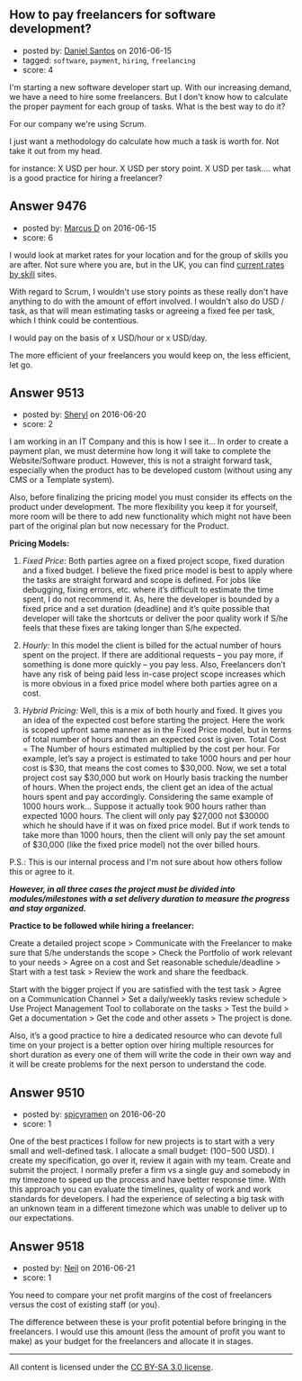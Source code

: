 ## How to pay freelancers for software development?

- posted by: [Daniel Santos](https://stackexchange.com/users/477148/daniel-santos) on 2016-06-15
- tagged: `software`, `payment`, `hiring`, `freelancing`
- score: 4

I'm starting a new software developer start up. With our increasing demand, we have a need to hire some freelancers. But I don't know how to calculate the proper payment for each group of tasks. What is the best way to do it?

For our company we're using Scrum.
 
I just want a methodology do calculate how much a task is worth for. Not take it out from my head. 

for instance: X USD per hour.  X USD per story point.  X USD per task.... what is a good practice for hiring a freelancer?


## Answer 9476

- posted by: [Marcus D](https://stackexchange.com/users/258531/marcus-d) on 2016-06-15
- score: 6

<p>I would look at market rates for your location and for the group of skills you are after. Not sure where you are, but in the UK, you can find <a href="http://www.contractorcalculator.co.uk/Contractor_Market_Stats.aspx">current rates by skill</a> sites.</p>

<p>With regard to Scrum, I wouldn't use story points as these really don't have anything to do with the amount of effort involved. I wouldn't also do USD / task, as that will mean estimating tasks or agreeing a fixed fee per task, which I think could be contentious. </p>

<p>I would pay on the basis of x USD/hour or x USD/day. </p>

<p>The more efficient of your freelancers you would keep on, the less efficient, let go.</p>



## Answer 9513

- posted by: [Sheryl](https://stackexchange.com/users/7012672/sheryl) on 2016-06-20
- score: 2

I am working in an IT Company and this is how I see it...
In order to create a payment plan, we must determine how long it will take to complete the Website/Software product. However, this is not a straight forward task, especially when the product has to be developed custom (without using any CMS or a Template system). 

Also, before finalizing the pricing model you must consider its effects on the product under development. The more flexibility you keep it for yourself, more room will be there to add new functionality which might not have been part of the original plan but now necessary for the Product. 

**Pricing Models:**

1. *Fixed Price:* Both parties agree on a fixed project scope, fixed duration and a fixed budget. I believe the fixed price model is best to apply where the tasks are straight forward and scope is defined. For jobs like debugging, fixing errors, etc. where it’s difficult to estimate the time spent, I do not recommend it. As, here the developer is bounded by a fixed price and a set duration (deadline) and it’s quite possible that developer will take the shortcuts or deliver the poor quality work if S/he feels that these fixes are taking longer than S/he expected. 

2. *Hourly:* In this model the client is billed for the actual number of hours spent on the project. If there are additional requests – you pay more, if something is done more quickly – you pay less. Also, Freelancers don’t have any risk of being paid less in-case project scope increases which is more obvious in a fixed price model where both parties agree on a cost.


3. *Hybrid Pricing:* Well, this is a mix of both hourly and fixed. It gives you an idea of the expected cost before starting the project. Here the work is scoped upfront same manner as in the Fixed Price model, but in terms of total number of hours and then an expected cost is given. Total Cost = The Number of hours estimated multiplied by the cost per hour. For example, let’s say a project is estimated to take 1000 hours and per hour cost is $30, that means the cost comes to $30,000. Now, we set a total project cost say $30,000 but work on Hourly basis tracking the number of hours. When the project ends, the client get an idea of the actual hours spent and pay accordingly. Considering the same example of 1000 hours work… Suppose it actually took 900 hours rather than expected 1000 hours. The client will only pay $27,000 not $30000 which he should have if it was on fixed price model. But if work tends to take more than 1000 hours, then the client will only pay the set amount of $30,000 (like the fixed price model) not the over billed hours.

P.S.: This is our internal process and I'm not sure about how others follow this or agree to it.

***However, in all three cases the project must be divided into modules/milestones with a set delivery duration to measure the progress and stay organized.***

**Practice to be followed while hiring a freelancer:**

Create a detailed project scope > Communicate with the Freelancer to make sure that S/he understands the scope > Check the Portfolio of work relevant to your needs > Agree on a cost and Set reasonable schedule/deadline > Start with a test task > Review the work and share the feedback. 

Start with the bigger project if you are satisfied with the test task > Agree on a Communication Channel > Set a daily/weekly tasks review schedule > Use Project Management Tool to collaborate on the tasks > Test the build > Get a documentation > Get the code and other assets > The project is done.       

Also, it’s a good practice to hire a dedicated resource who can devote full time on your project is a better option over hiring multiple resources for short duration as every one of them will write the code in their own way and it will be create problems for the next person to understand the code. 


## Answer 9510

- posted by: [spicyramen](https://stackexchange.com/users/95846/spicyramen) on 2016-06-20
- score: 1

One of the best practices I follow for new projects is to start with a very small and well-defined task. I allocate a small budget: ($100-$500 USD). 
I create my specification, go over it, review it again with my team. Create and submit the project. I normally prefer a firm vs a single guy and somebody in my timezone to speed up the process and have better response time. With this approach you can evaluate the timelines, quality of work and work standards for developers. I had the experience of selecting a big task with an unknown team in a different timezone which was unable to deliver up to our expectations.


## Answer 9518

- posted by: [Neil](https://stackexchange.com/users/2711480/neil) on 2016-06-21
- score: 1

You need to compare your net profit margins of the cost of freelancers versus the cost of existing staff (or you).

The difference between these is your profit potential before bringing in the freelancers. I would use this amount (less the amount of profit you want to make) as your budget for the freelancers and allocate it in stages.  



---

All content is licensed under the [CC BY-SA 3.0 license](https://creativecommons.org/licenses/by-sa/3.0/).
